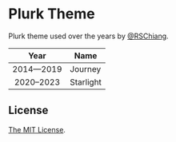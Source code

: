 # Plurk Theme

Plurk theme used over the years by [@RSChiang](https://github.com/rschiang).

| Year      | Name      |
|:---------:|-----------|
| 2014—2019 | Journey   |
| 2020–2023 | Starlight |

## License

[The MIT License](LICENSE.md).
